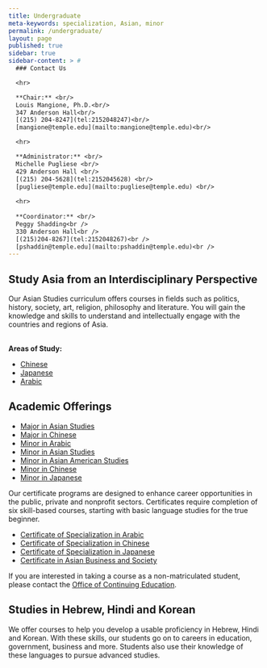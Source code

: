 ```yaml
---
title: Undergraduate
meta-keywords: specialization, Asian, minor
permalink: /undergraduate/
layout: page
published: true
sidebar: true
sidebar-content: > #
  ### Contact Us

  <hr>

  **Chair:** <br/>
  Louis Mangione, Ph.D.<br/>
  347 Anderson Hall<br/>
  [(215) 204-8247](tel:2152048247)<br/>
  [mangione@temple.edu](mailto:mangione@temple.edu)<br/>

  <hr>

  **Administrator:** <br/>
  Michelle Pugliese <br/>
  429 Anderson Hall <br/>
  [(215) 204-5628](tel:2152045628) <br/>
  [pugliese@temple.edu](mailto:pugliese@temple.edu) <br/>
  
  <hr>
   
  **Coordinator:** <br/>
  Peggy Shadding<br />
  330 Anderson Hall<br />
  [(215)204-8267](tel:2152048267)<br />
  [pshaddin@temple.edu](mailto:pshaddin@temple.edu)<br /> 
---
```


<div class="row">
<div class="col m12 l8">
  <h2>Study Asia from an Interdisciplinary Perspective</h2>
  <p>
    Our Asian Studies curriculum offers courses in fields such as politics, history, society, art, religion, philosophy and literature.  You will gain the knowledge and skills to understand and intellectually engage with the countries and regions of Asia.
  </p>
</div>
<div class="col m12 l4"><br>
  <div class="course-box">
    <b>Areas of Study:</b>
    <ul>
    <li><a href="http://www.cla.temple.edu/chinese/" title="Chinese">Chinese</a></li>
    <li><a href="http://www.cla.temple.edu/japanese/" title="Japanese">Japanese</a></li>
    <li><a href="http://www.cla.temple.edu/arabic/" title="Arabic">Arabic</a></li>
    </ul>
    </div>
</div>
</div>

## Academic Offerings

 - [Major in Asian Studies](http://bulletin.temple.edu/undergraduate/liberal-arts/asian-studies/ba-asian-studies/)
 - [Major in Chinese](http://bulletin.temple.edu/undergraduate/liberal-arts/chinese/ba-chinese/)
 - [Minor in Arabic](http://bulletin.temple.edu/undergraduate/liberal-arts/arabic/arabic-minor/)
 - [Minor in Asian Studies](http://bulletin.temple.edu/undergraduate/liberal-arts/asian-studies/asian-studies-minor/)
 - [Minor in Asian American Studies](http://bulletin.temple.edu/undergraduate/liberal-arts/asian-studies/asian-american-studies-minor/#text)
 - [Minor in Chinese](http://bulletin.temple.edu/undergraduate/liberal-arts/chinese/minor-chinese/)
 - [Minor in Japanese](http://bulletin.temple.edu/undergraduate/liberal-arts/japanese/minor-japanese/)

Our certificate programs are designed to enhance career opportunities in the public, private and nonprofit sectors. Certificates require completion of six skill-based courses, starting with basic language studies for the true beginner.

 - [Certificate of Specialization in Arabic](http://bulletin.temple.edu/undergraduate/liberal-arts/arabic/certificate-specialization-arabic/)
 - [Certificate of Specialization in Chinese](http://bulletin.temple.edu/undergraduate/liberal-arts/chinese/certificate-specialization-chinese/)
 - [Certificate of Specialization in Japanese](http://bulletin.temple.edu/undergraduate/liberal-arts/japanese/certificate-specialization-japanese/)
 - [Certificate in Asian Business and Society](http://bulletin.temple.edu/undergraduate/liberal-arts/asian-studies/asian-business-society-certificate/)

If you are interested in taking a course as a non-matriculated student, please contact the [Office of Continuing Education](http://www.temple.edu/academics/continuing-education).

## Studies in Hebrew, Hindi and Korean

We offer courses to help you develop a usable proficiency in Hebrew, Hindi and Korean. With these skills, our students go on to careers in education, government, business and more. Students also use their knowledge of these languages to pursue advanced studies.
